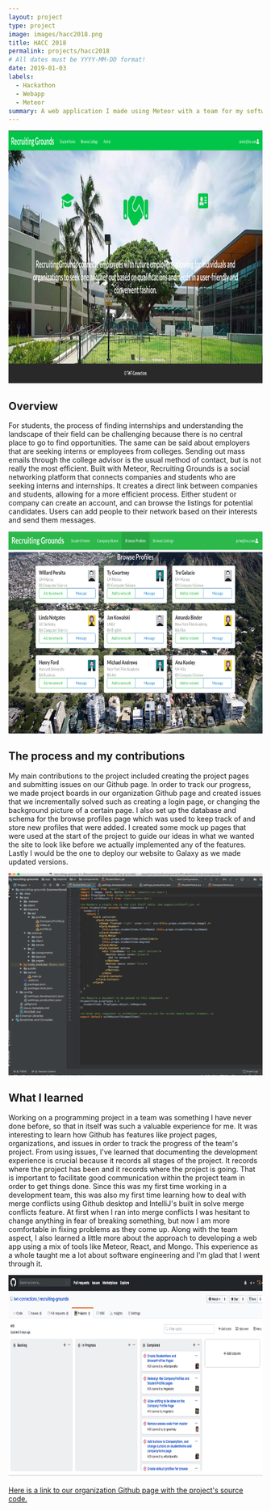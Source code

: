 ```yaml
---
layout: project
type: project
image: images/hacc2018.png
title: HACC 2018
permalink: projects/hacc2018
# All dates must be YYYY-MM-DD format!
date: 2019-01-03
labels:
  - Hackathon
  - Webapp
  - Meteor
summary: A web application I made using Meteor with a team for my software engineering class at UH Manoa in Fall 2018. The purpose of the app is to allow students and companies to easily network with each other.
---
```


<img src="../images/LandingPage2.jpeg" height="500px" width="900px">

## Overview
For students, the process of finding internships and understanding the landscape of their field can be challenging because there is no central place to go to find opportunities. The same can be said about employers that are seeking interns or employees from colleges. Sending out mass emails through the college advisor is the usual method of contact, but is not really the most efficient. Built with Meteor, Recruiting Grounds is a social networking platform that connects companies and students who are seeking interns and internships. It creates a direct link between companies and students, allowing for a more efficient process. Either student or company can create an account, and can browse the listings for potential candidates. Users can add people to their network based on their interests and send them messages.

<img src="../images/BrowseProfiles.jpeg" height="400px" width="700px">

## The process and my contributions
My main contributions to the project included creating the project pages and submitting issues on our Github page. In order to track our progress, we made project boards in our organization Github page and created issues that we incrementally solved such as creating a login page, or changing the background picture of a certain page. I also set up the database and schema for the browse profiles page which was used to keep track of and store new profiles that were added. I created some mock up pages that were used at the start of the project to guide our ideas in what we wanted the site to look like before we actually implemented any of the features. Lastly I would be the one to deploy our website to Galaxy as we made updated versions. 

<img src="../images/intellij.png" height="400px" width="700px">

## What I learned
Working on a programming project in a team was something I have never done before, so that in itself was such a valuable experience for me. It was interesting to learn how Github has features like project pages, organizations, and issues in order to track the progress of the team's project. From using issues, I've learned that documenting the development experience is crucial because it records all stages of the project. It records where the project has been and it records where the project is going. That is important to facilitate good communication within the project team in order to get things done. Since this was my first time working in a development team, this was also my first time learning how to deal with merge conflicts using Github desktop and IntelliJ's built in solve merge conflicts feature. At first when I ran into merge conflicts I was hesitant to change anything in fear of breaking something, but now I am more comfortable in fixing problems as they come up. Along with the team aspect, I also learned a little more about the approach to developing a web app using a mix of tools like Meteor, React, and Mongo. This experience as a whole taught me a lot about software engineering and I'm glad that I went through it. 

<img src="../images/githubprojectboard.png" height="400px" width="700px">

 
<a href="https://github.com/twt-connections"><i class="large github icon"></i>Here is a link to our organization Github page with the project's source code.</a>